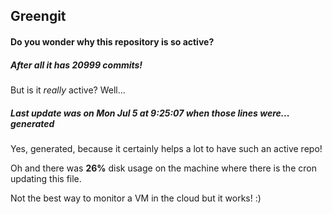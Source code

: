 ## Greengit

#### Do you wonder why this repository is so active?

##### After all it has 20999 commits!

But is it *really* active? Well...

##### Last update was on Mon Jul 5 at 9:25:07 when those lines were... generated

Yes, generated, because it certainly helps a lot to have such an active repo!

Oh and there was **26%** disk usage on the machine
where there is the cron updating this file.

Not the best way to monitor a VM in the cloud but it works! :)
